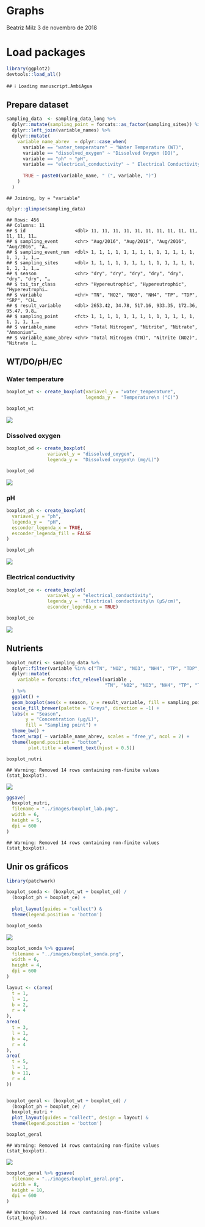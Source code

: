 Graphs
================
Beatriz Milz
3 de novembro de 2018

# Load packages

``` r
library(ggplot2)
devtools::load_all()
```

    ## ℹ Loading manuscript.AmbiAgua

## Prepare dataset

``` r
sampling_data  <- sampling_data_long %>%
  dplyr::mutate(sampling_point = forcats::as_factor(sampling_sites)) %>%
  dplyr::left_join(variable_names) %>%
  dplyr::mutate(
    variable_name_abrev  = dplyr::case_when(
      variable == "water_temperature" ~ "Water Temperature (WT)",
      variable == "dissolved_oxygen" ~ "Dissolved Oxygen (DO)",
      variable == "ph" ~ "pH",
      variable == "electrical_conductivity" ~ " Electrical Conductivity (EC)",
      
      TRUE ~ paste0(variable_name, " (", variable, ")")
    )
  )
```

    ## Joining, by = "variable"

``` r
dplyr::glimpse(sampling_data)
```

    ## Rows: 456
    ## Columns: 11
    ## $ id                  <dbl> 11, 11, 11, 11, 11, 11, 11, 11, 11, 11, 11, 11, 11…
    ## $ sampling_event      <chr> "Aug/2016", "Aug/2016", "Aug/2016", "Aug/2016", "A…
    ## $ sampling_event_num  <dbl> 1, 1, 1, 1, 1, 1, 1, 1, 1, 1, 1, 1, 1, 1, 1, 1, 1,…
    ## $ sampling_sites      <dbl> 1, 1, 1, 1, 1, 1, 1, 1, 1, 1, 1, 1, 1, 1, 1, 1, 1,…
    ## $ season              <chr> "dry", "dry", "dry", "dry", "dry", "dry", "dry", "…
    ## $ tsi_tsr_class       <chr> "Hypereutrophic", "Hypereutrophic", "Hypereutrophi…
    ## $ variable            <chr> "TN", "NO2", "NO3", "NH4", "TP", "TDP", "SRP", "CH…
    ## $ result_variable     <dbl> 2653.42, 34.78, 517.16, 933.35, 172.36, 95.47, 9.8…
    ## $ sampling_point      <fct> 1, 1, 1, 1, 1, 1, 1, 1, 1, 1, 1, 1, 1, 1, 1, 1, 1,…
    ## $ variable_name       <chr> "Total Nitrogen", "Nitrite", "Nitrate", "Ammonium"…
    ## $ variable_name_abrev <chr> "Total Nitrogen (TN)", "Nitrite (NO2)", "Nitrate (…

## WT/DO/pH/EC

### Water temperature

``` r
boxplot_wt <- create_boxplot(variavel_y = "water_temperature",
                             legenda_y =  "Temperature\n (°C)")

boxplot_wt
```

![](1-graphs_files/figure-gfm/unnamed-chunk-3-1.png)<!-- -->

### Dissolved oxygen

``` r
boxplot_od <- create_boxplot(
               variavel_y = "dissolved_oxygen",
               legenda_y =  "Dissolved oxygen\n (mg/L)")

boxplot_od
```

![](1-graphs_files/figure-gfm/unnamed-chunk-4-1.png)<!-- -->

### pH

``` r
boxplot_ph <- create_boxplot(
  variavel_y = "ph",
  legenda_y =  "pH",
  esconder_legenda_x = TRUE,
  esconder_legenda_fill = FALSE
)

boxplot_ph
```

![](1-graphs_files/figure-gfm/unnamed-chunk-5-1.png)<!-- -->

### Electrical conductivity

``` r
boxplot_ce <- create_boxplot(
               variavel_y = "electrical_conductivity",
               legenda_y =  "Electrical conductivity\n (μS/cm)",
               esconder_legenda_x = TRUE)

boxplot_ce
```

![](1-graphs_files/figure-gfm/unnamed-chunk-6-1.png)<!-- -->

## Nutrients

``` r
boxplot_nutri <- sampling_data %>%
  dplyr::filter(variable %in% c("TN", "NO2", "NO3", "NH4", "TP", "TDP", "SRP", "CHLA")) %>%
  dplyr::mutate(
    variable = forcats::fct_relevel(variable ,
                                    "TN", "NO2", "NO3", "NH4", "TP", "TDP", "SRP", "CHLA")
  ) %>%
  ggplot() +
  geom_boxplot(aes(x = season, y = result_variable, fill = sampling_point)) +
  scale_fill_brewer(palette = "Greys", direction = -1) +
  labs(x = "Season",
       y = "Concentration (μg/L)",
       fill = "Sampling point") +
  theme_bw() +
  facet_wrap( ~ variable_name_abrev, scales = "free_y", ncol = 2) +
  theme(legend.position = "bottom",
        plot.title = element_text(hjust = 0.5))

boxplot_nutri
```

    ## Warning: Removed 14 rows containing non-finite values (stat_boxplot).

![](1-graphs_files/figure-gfm/unnamed-chunk-7-1.png)<!-- -->

``` r
ggsave(
  boxplot_nutri,
  filename = "../images/boxplot_lab.png",
  width = 6,
  height = 5,
  dpi = 600
)
```

    ## Warning: Removed 14 rows containing non-finite values (stat_boxplot).

## Unir os gráficos

``` r
library(patchwork)

boxplot_sonda <- (boxplot_wt + boxplot_od) /
  (boxplot_ph + boxplot_ce) +
  
  plot_layout(guides = "collect") &
  theme(legend.position = 'bottom')

boxplot_sonda
```

![](1-graphs_files/figure-gfm/unnamed-chunk-8-1.png)<!-- -->

``` r
boxplot_sonda %>% ggsave(
  filename = "../images/boxplot_sonda.png",
  width = 6,
  height = 4,
  dpi = 600
)
```

``` r
layout <- c(area(
  t = 1,
  l = 1,
  b = 2,
  r = 4
),
area(
  t = 3,
  l = 1,
  b = 4,
  r = 4
),
area(
  t = 5,
  l = 1,
  b = 11,
  r = 4
))


boxplot_geral <- (boxplot_wt + boxplot_od) /
  (boxplot_ph + boxplot_ce) /
  boxplot_nutri +
  plot_layout(guides = "collect", design = layout) &
  theme(legend.position = 'bottom')

boxplot_geral
```

    ## Warning: Removed 14 rows containing non-finite values (stat_boxplot).

![](1-graphs_files/figure-gfm/unnamed-chunk-9-1.png)<!-- -->

``` r
boxplot_geral %>% ggsave(
  filename = "../images/boxplot_geral.png",
  width = 8,
  height = 10,
  dpi = 600
)
```

    ## Warning: Removed 14 rows containing non-finite values (stat_boxplot).
